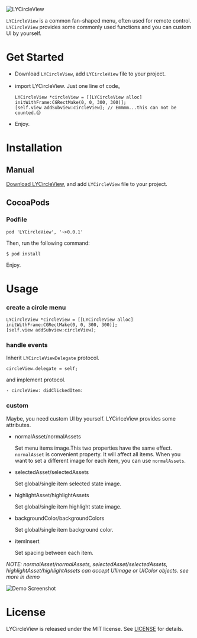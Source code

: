 
![LYCircleView](https://raw.githubusercontent.com/liaoyuanng/LYCircleView/master/Resource/Logo.png)

`LYCircleView` is a common fan-shaped menu, often used for remote control. `LYCircleView` provides some commonly used functions and you can custom UI by yourself.

# Get Started

* Download `LYCircleView`, add `LYCircleView` file to your project.
* import LYCircleView. Just one line of code。
    
    ```
    LYCircleView *circleView = [[LYCircleView alloc] initWithFrame:CGRectMake(0, 0, 300, 300)];
    [self.view addSubview:circleView]; // Emmmm...this can not be counted.😌
    ```
* Enjoy.

# Installation

## Manual

[Download LYCircleView](https://github.com/liaoyuanng/LYCircleView/archive/master.zip), and add `LYCircleView` file to your project.

## CocoaPods

### Podfile

`pod 'LYCircleView', '~>0.0.1'`

Then, run the following command:

`$ pod install`

Enjoy.

# Usage

### create a circle menu

```
LYCircleView *circleView = [[LYCircleView alloc] initWithFrame:CGRectMake(0, 0, 300, 300)];
[self.view addSubview:circleView];
```

### handle events

Inherit `LYCircleViewDelegate` protocol.

```
circleView.delegate = self;
```
and implement protocol.

```
- circleView: didClickedItem:
```

### custom

Maybe, you need custom UI by yourself. LYCirlceView provides some attributes.

* normalAsset/normalAssets

    Set menu items image.This two properties have the same effect. `normalAsset` is convenient property. It will affect all items. When you want to set a different image for each item, you can use `normalAssets`.
    
* selectedAsset/selectedAssets
    
    Set global/single item selected state image.

* highlightAsset/highlightAssets

    Set global/single item highlight state image.
    
* backgroundColor/backgroundColors

    Set global/single item background color.
    
* itemInsert

    Set spacing between each item.
    

*NOTE: normalAsset/normalAssets, selectedAsset/selectedAssets, highlightAsset/highlightAssets can accept UIImage or UIColor objects. see more in demo* 

![Demo Screenshot](https://github.com/liaoyuanng/LYCircleView/blob/master/Resource/screenshot.png?raw=true)

# License

LYCircleView is released under the MIT license. See [LICENSE](https://github.com/liaoyuanng/LYCircleView/blob/master/LICENSE) for details.


